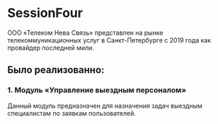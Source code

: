 # SessionFour
ООО «Телеком Нева Связь» представлен на рынке телекоммуникационных услуг в Санкт-Петербурге с 2019 года как провайдер последней мили. 
## Было реализованно:
### 1. Модуль «Управление выездным персоналом»
Данный модуль предназначен для назначения задач выездным специалистам по заявкам пользователей. 
